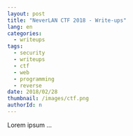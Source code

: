 ```yaml
---
layout: post
title: "NeverLAN CTF 2018 - Write-ups"
lang: en
categories:
  - writeups
tags:
  - security
  - writeups
  - ctf
  - web
  - programming
  - reverse
date: 2018/02/28
thumbnail: /images/ctf.png
authorId: n
---
```

Lorem ipsum ...
